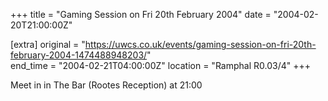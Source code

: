 +++
title = "Gaming Session on Fri 20th February 2004"
date = "2004-02-20T21:00:00Z"

[extra]
original = "https://uwcs.co.uk/events/gaming-session-on-fri-20th-february-2004-1474488948203/"    
end_time = "2004-02-21T04:00:00Z"
location = "Ramphal R0.03/4"
+++

Meet in in The Bar (Rootes Reception) at 21:00

